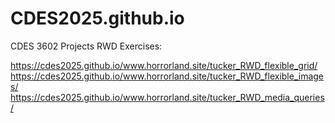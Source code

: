 # CDES2025.github.io
CDES 3602 Projects
RWD Exercises:

https://cdes2025.github.io/www.horrorland.site/tucker_RWD_flexible_grid/
https://cdes2025.github.io/www.horrorland.site/tucker_RWD_flexible_images/
https://cdes2025.github.io/www.horrorland.site/tucker_RWD_media_queries/
